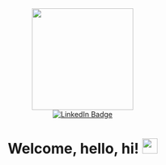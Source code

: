 <div id="header" align="center">
  <img src="https://media.giphy.com/media/uprwwjptZW4Za/giphy.gif" width="200"/>
  <div id="badges">
    <a href="https://www.linkedin.com/in/david-kulis-441b93198/">
      <img src="https://img.shields.io/badge/LinkedIn-blue?style=for-the-badge&logo=linkedin&logoColor=white" alt="LinkedIn Badge"/>
    </a>
  </div>
  <img src="https://komarev.com/ghpvc/?username=Daveedai&style=flat-square&color=blue" alt=""/>
  <h1>
    Welcome, hello, hi!
    <img src="https://media.giphy.com/media/hvRJCLFzcasrR4ia7z/giphy.gif" width="30px"/>
  </h1>
</div>

<!---
Daveedai/Daveedai is a ✨ special ✨ repository because its `README.md` (this file) appears on your GitHub profile.
You can click the Preview link to take a look at your changes.
--->
